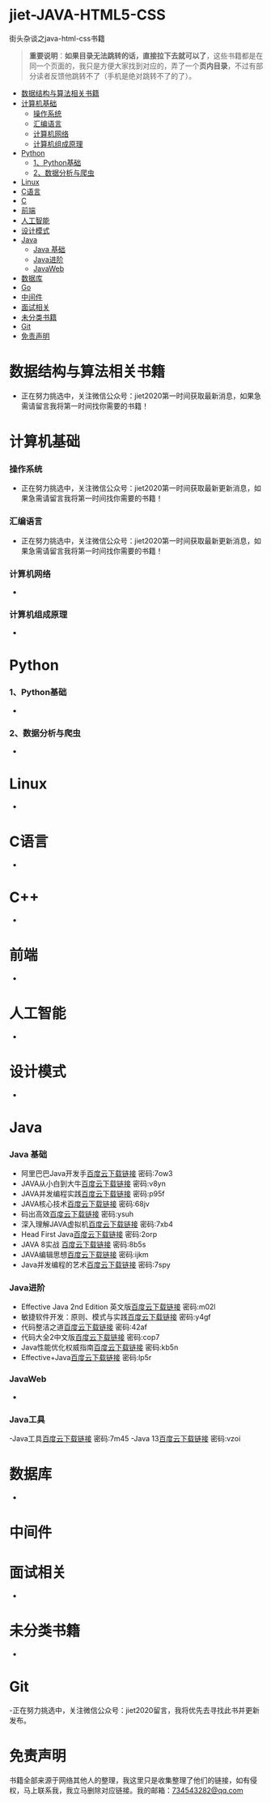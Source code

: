 # jiet-JAVA-HTML5-CSS
街头杂谈之java-html-css书籍
> **重要说明**：**如果目录无法跳转的话，直接拉下去就可以了**，这些书籍都是在同一个页面的，我只是方便大家找到对应的，弄了一个**页内目录**，不过有部分读者反馈他跳转不了（手机是绝对跳转不了的了）。


- [数据结构与算法相关书籍](#数据结构与算法相关书籍)
- [计算机基础](#计算机基础)
  - [操作系统](#操作系统)
  - [汇编语言](#汇编语言)
  - [计算机网络](#计算机网络)
  - [计算机组成原理](#计算机组成原理)
- [Python](#python)
  - [1、Python基础](#1python基础)
  - [2、数据分析与爬虫](#2数据分析与爬虫)
- [Linux](#linux)
- [C语言](#c语言)
- [C  ](#c)
- [前端](#前端)
- [人工智能](#人工智能)
- [设计模式](#设计模式)
- [Java](#java)
  - [Java 基础](#java-基础)
  - [Java进阶](#java进阶)
  - [JavaWeb](#javaweb)
- [数据库](#数据库)
- [Go](#go)
- [中间件](#中间件)
- [面试相关](#面试相关)
- [未分类书籍](#未分类书籍)
- [Git](#git)
- [免责声明](#免责声明)







# 数据结构与算法相关书籍

- 正在努力挑选中，关注微信公众号：jiet2020第一时间获取最新消息，如果急需请留言我将第一时间找你需要的书籍！
# 计算机基础

### 操作系统

- 正在努力挑选中，关注微信公众号：jiet2020第一时间获取最新更新消息，如果急需请留言我将第一时间找你需要的书籍！




### 汇编语言

- 正在努力挑选中，关注微信公众号：jiet2020第一时间获取最新更新消息，如果急需请留言我将第一时间找你需要的书籍！
### 计算机网络

-

### 计算机组成原理

- 





# Python

### 1、Python基础

- 

### 2、数据分析与爬虫

-

# Linux

-

# C语言

- 

# C++

- 

# 前端

- 

# 人工智能

- 

# 设计模式

- 

# Java

### Java 基础

- 阿里巴巴Java开发手[百度云下载链接](https://pan.baidu.com/s/1_zxjdvIX3RR2NL86btV1WQ)  密码:7ow3
- JAVA从小白到大牛[百度云下载链接](https://pan.baidu.com/s/1tRkstie-FyT9P4OprLlE-Q)  密码:v8yn
- JAVA并发编程实践[百度云下载链接](https://pan.baidu.com/s/1srn5T7Lk64wM0owo9Vksjg)  密码:p95f
- JAVA核心技术[百度云下载链接](https://pan.baidu.com/s/1IgcyUa8SXwReiJ9KrSkE9A)  密码:68jv
- 码出高效[百度云下载链接](https://pan.baidu.com/s/1twO0hwECAKarpz3h3snvyA)  密码:ysuh
- 深入理解JAVA虚拟机[百度云下载链接](https://pan.baidu.com/s/1bAyg7e-jq16rPGafnEpXog)  密码:7xb4
- Head First Java[百度云下载链接](https://pan.baidu.com/s/1-4pRx3K4MSsAPgsEPWnwuA)  密码:2orp
- JAVA 8实战 [百度云下载链接](https://pan.baidu.com/s/1AtYlDI_sQkTpfzKPIP-E0w)  密码:8b5s
- JAVA编辑思想[百度云下载链接](https://pan.baidu.com/s/19umVtjr_GOW3vYzdrRTvRw)  密码:ijkm
- Java并发编程的艺术[百度云下载链接](https://pan.baidu.com/s/1-T27hCKbbZzcw46V2tiSHw)  密码:7spy

### Java进阶

- Effective Java 2nd Edition 英文版[百度云下载链接](https://pan.baidu.com/s/1cV7lI5QzIb_ivug4STINTQ)  密码:m02l
- 敏捷软件开发：原则、模式与实践[百度云下载链接](https://pan.baidu.com/s/1KhLHtB5bTKbiPmltLxKt1A)  密码:y4gf
- 代码整洁之道[百度云下载链接](https://pan.baidu.com/s/1Tmc4Pi00J0YRIbJBMCJekA)  密码:42af
- 代码大全2中文版[百度云下载链接](https://pan.baidu.com/s/1bdQk3w5IUh-ejRrixgw-Yw)  密码:cop7
- Java性能优化权威指南[百度云下载链接](https://pan.baidu.com/s/1ZJ8ZqAUHkVvH00FW2T_6wA)  密码:kb5n
- Effective+Java[百度云下载链接](https://pan.baidu.com/s/1FTkJIUcxsuV23UyEE4q2ow)  密码:lp5r
### JavaWeb

-

### Java工具

-Java工具[百度云下载链接](https://pan.baidu.com/s/1b__NIQIW8uZ5YPEy7Bsewg)  密码:7m45
-Java 13[百度云下载链接](https://pan.baidu.com/s/18PXwwf9tUmvpeue4ukbwRg)  密码:vzoi

# 数据库

-




# 中间件





# 面试相关

- 

# 未分类书籍

- 

# Git

-正在努力挑选中，关注微信公众号：jiet2020留言，我将优先去寻找此书并更新发布。



# 免责声明

书籍全部来源于网络其他人的整理，我这里只是收集整理了他们的链接，如有侵权，马上联系我，我立马删除对应链接。我的邮箱：734543282@qq.com
